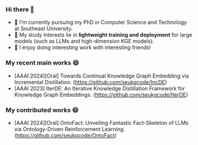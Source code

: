### Hi there 👋
- 🔭 I'm currently pursuing my PhD in Computer Science and Technology at Southeast University. 
- 🌱 My study interests lie in **lightweight training and deployment** for large models (such as LLMs and high-dimension KGE models).
- 👯 I enjoy doing interesting work with interesting friends! 


<!--
**ljj-007/ljj-007** is a ✨ _special_ ✨ repository because its `README.md` (this file) appears on your GitHub profile.

Here are some ideas to get you started:

- 🔭 I’m currently working on ...
- 🌱 I’m currently learning ...
- 👯 I’m looking to collaborate on ...
- 🤔 I’m looking for help with ...
- 💬 Ask me about ...
- 📫 How to reach me: ...
- 😄 Pronouns: ...
- ⚡ Fun fact: ...
-->

### My recent main works 😄
- [AAAI 2024][Oral] Towards Continual Knowledge Graph Embedding via Incremental Distillation. (https://github.com/seukgcode/IncDE)
- [AAAI 2023] IterDE: An Iterative Knowledge Distillation Framework for Knowledge Graph Embeddings. (https://github.com/seukgcode/IterDE)

### My contributed works 😄
- [AAAI 2024][Oral] OntoFact: Unveiling Fantastic Fact-Skeleton of LLMs via Ontology-Driven Reinforcement Learning. (https://github.com/seukgcode/OntoFact)


<!--
[![Top Langs](https://github-readme-stats.vercel.app/api/top-langs/?username=ljj-007&layout=compact)](https://github.com/anuraghazra/github-readme-stats)
-->
